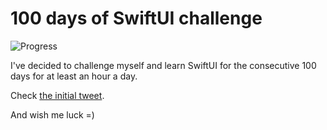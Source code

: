 # 100 days of SwiftUI challenge

![Progress](https://progress-bar.dev/72/?title=82h%2033m%20)


I've decided to challenge myself and learn SwiftUI for the consecutive 100 days for at least an hour a day.

Check [the initial tweet](https://twitter.com/ck3g/status/1188362654324318208).

And wish me luck =)

